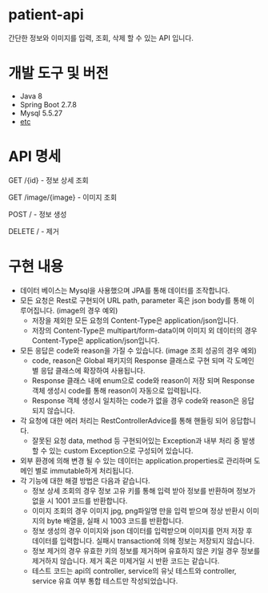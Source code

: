 # patient-api
간단한 정보와 이미지를 입력, 조회, 삭제 할 수 있는 API 입니다.

# 개발 도구 및 버전
- Java 8
- Spring Boot 2.7.8
- Mysql 5.5.27
- [etc](https://github.com/zodaland/patient-api/blob/zodaland/build.gradle)

# API 명세
GET /{id} - 정보 상세 조회

GET /image/{image} - 이미지 조회

POST / - 정보 생성

DELETE / - 제거

# 구현 내용
- 데이터 베이스는 Mysql을 사용했으며 JPA를 통해 데이터를 조작합니다.
- 모든 요청은 Rest로 구현되어 URL path, parameter 혹은 json body를 통해 이루어집니다. (image의 경우 예외)
  - 저장을 제외한 모든 요청의 Content-Type은 application/json입니다.
  - 저장의 Content-Type은 multipart/form-data이며 이미지 외 데이터의 경우 Content-Type은 application/json입니다.
- 모든 응답은 code와 reason을 가질 수 있습니다. (image 조회 성공의 경우 예외)
  - code, reason은 Global 패키지의 Response 클래스로 구현 되며 각 도메인 별 응답 클래스에 확장하여 사용됩니다.
  - Response 클래스 내에 enum으로 code와 reason이 저장 되며 Response 객체 생성시 code를 통해 reason이 자동으로 입력됩니다.
  - Response 객체 생성시 일치하는 code가 없을 경우 code와 reason은 응답되지 않습니다.
- 각 요청에 대한 에러 처리는 RestControllerAdvice를 통해 핸들링 되어 응답합니다.
  - 잘못된 요청 data, method 등 구현되어있는 Exception과 내부 처리 중 발생할 수 있는 custom Exception으로 구성되어 있습니다.
- 외부 환경에 의해 변경 될 수 있는 데이터는 application.properties로 관리하며 도메인 별로 immutable하게 처리됩니다.
- 각 기능에 대한 해결 방법은 다음과 같습니다.
  - 정보 상세 조회의 경우 정보 고유 키를 통해 입력 받아 정보를 반환하며 정보가 없을 시 1001 코드를 반환합니다.
  - 이미지 조회의 경우 이미지 jpg, png파일명 만을 입력 받으며 정상 반환시 이미지의 byte 배열을, 실패 시 1003 코드를 반환합니다.
  - 정보 생성의 경우 이미지와 json 데이터를 입력받으며 이미지를 먼저 저장 후 데이터를 입력합니다. 실패시 transaction에 의해 정보는 저장되지 않습니다.
  - 정보 제거의 경우 유효한 키의 정보를 제거하며 유효하지 않은 키일 경우 정보를 제거하지 않습니다. 제거 혹은 미제거일 시 반환 코드는 같습니다.
  - 테스트 코드는 api의 controller, service의 유닛 테스트와 controller, service 유효 여부 통합 테스트만 작성되었습니다.